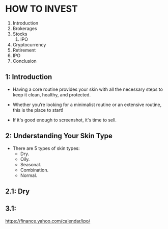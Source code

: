 # HOW TO INVEST

1. Introduction
2. Brokerages
3. Stocks
   1. IPO
4. Cryptocurrency
5. Retirement
6. IPO
7. Conclusion

## 1: Introduction

- Having a core routine provides your skin with all the necessary steps to keep it clean, healthy, and protected.
- Whether you’re looking for a minimalist routine or an extensive routine, this is the place to start!

- If it's good enough to screenshot, it's time to sell.

## 2: Understanding Your Skin Type

- There are 5 types of skin types:
  - Dry.
  - Oily.
  - Seasonal.
  - Combination.
  - Normal.

## 2.1: Dry

## 3.1:

https://finance.yahoo.com/calendar/ipo/